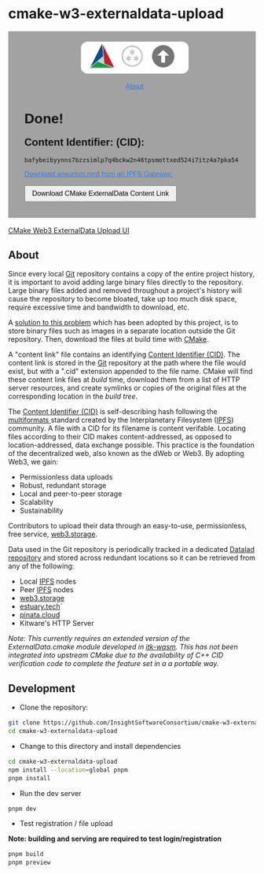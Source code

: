 # cmake-w3-externaldata-upload

[![screenshot](./screenshot.png)](https://cmake-w3-externaldata-upload.on.fleek.co/)

[CMake Web3 ExternalData Upload UI](https://cmake-w3-externaldata-upload.on.fleek.co/)

## About

Since every local [Git](https://git-scm.com/) repository contains a copy
of the entire project history, it is important to avoid adding large
binary files directly to the repository. Large binary files added and
removed throughout a project\'s history will cause the repository to
become bloated, take up too much disk space, require excessive time and
bandwidth to download, etc.

A [solution to this
problem](https://blog.kitware.com/cmake-externaldata-using-large-files-with-distributed-version-control/)
which has been adopted by this project, is to store binary files such as
images in a separate location outside the Git repository. Then, download
the files at build time with [CMake](https://cmake.org/).

A \"content link\" file contains an identifying [Content Identifier
(CID)](https://proto.school/anatomy-of-a-cid). The content link is
stored in the [Git](https://git-scm.com/) repository at the path where
the file would exist, but with a \".cid\" extension appended to the file
name. CMake will find these content link files at *build* time, download
them from a list of HTTP server resources, and create symlinks or copies of
the original files at the corresponding location in the *build tree*.

The [Content Identifier (CID)](https://proto.school/anatomy-of-a-cid) is
self-describing hash following the [multiformats
](https://multiformats.io/) standard created by the Interplanetary
Filesystem ([IPFS](https://ipfs.io/)) community. A file with a CID for
its filename is content verifable. Locating files according to their CID
makes content-addressed, as opposed to location-addressed, data exchange
possible. This practice is the foundation of the decentralized web, also
known as the dWeb or Web3. By adopting Web3, we gain:

-   Permissionless data uploads
-   Robust, redundant storage
-   Local and peer-to-peer storage
-   Scalability
-   Sustainability

Contributors to upload their data through an easy-to-use,
permissionless, free service, [web3.storage](https://web3.storage/).

Data used in the Git repository is periodically tracked in a
dedicated [Datalad
repository](https://datalad.org)
and stored across redundant locations so it can be retrieved from any of
the following:

-   Local [IPFS](https://ipfs.io/) nodes
-   Peer [IPFS](https://ipfs.io/) nodes
-   [web3.storage](https://web3.storage/)
-   [estuary.tech](https://estuary.tech)\`
-   [pinata.cloud](https://pinata.cloud)
-   Kitware\'s HTTP Server

*Note: This currently requires an extended version of the ExternalData.cmake module developed in [itk-wasm](https://github.com/InsightSoftwareConsortium/itk-wasm). This has not been integrated into upstream CMake due to the availability of C++ CID verification code to complete the feature set in a
a portable way.* 

## Development

- Clone the repository:

```sh
git clone https://github.com/InsightSoftwareConsortium/cmake-w3-externaldata-upload
cd cmake-w3-externaldata-upload
```

- Change to this directory and install dependencies

```sh
cd cmake-w3-externaldata-upload
npm install --location=global pnpm
pnpm install
```

- Run the dev server

```sh
pnpm dev
```

- Test registration / file upload

**Note: building and serving are required to test login/registration**

```sh
pnpm build
pnpm preview
```
